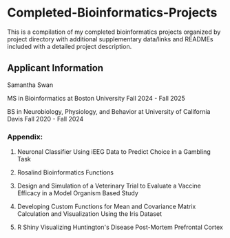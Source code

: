 # Completed-Bioinformatics-Projects
This is a compilation of my completed bioinformatics projects organized by project directory with additional supplementary data/links and READMEs included with a detailed project description.


## Applicant Information

Samantha Swan

MS in Bioinformatics at Boston University Fall 2024 - Fall 2025

BS in Neurobiology, Physiology, and Behavior at University of California Davis Fall 2020 - Fall 2024


### Appendix:

1. Neuronal Classifier Using iEEG Data to Predict Choice in a Gambling Task
   
2. Rosalind Bioinformatics Functions
   
3. Design and Simulation of a Veterinary Trial to Evaluate a Vaccine Efficacy in a Model Organism Based Study
   
4. Developing Custom Functions for Mean and Covariance Matrix Calculation and Visualization Using the Iris Dataset

5. R Shiny Visualizing Huntington's Disease Post-Mortem Prefrontal Cortex

